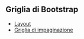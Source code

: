 
## Griglia di Bootstrap

- [Layout](https://getbootstrap.com/docs/4.6/layout/overview)
- [Griglia di impaginazione](https://getbootstrap.com/docs/4.6/layout/overview)